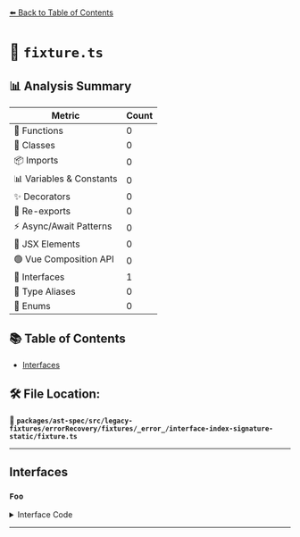 [⬅️ Back to Table of Contents](../../../../../../../../index.md)

# 📄 `fixture.ts`

## 📊 Analysis Summary

| Metric | Count |
|--------|-------|
| 🔧 Functions | 0 |
| 🧱 Classes | 0 |
| 📦 Imports | 0 |
| 📊 Variables & Constants | 0 |
| ✨ Decorators | 0 |
| 🔄 Re-exports | 0 |
| ⚡ Async/Await Patterns | 0 |
| 💠 JSX Elements | 0 |
| 🟢 Vue Composition API | 0 |
| 📐 Interfaces | 1 |
| 📑 Type Aliases | 0 |
| 🎯 Enums | 0 |

## 📚 Table of Contents

- [Interfaces](#interfaces)

## 🛠️ File Location:
📂 **`packages/ast-spec/src/legacy-fixtures/errorRecovery/fixtures/_error_/interface-index-signature-static/fixture.ts`**


---

## Interfaces

### `Foo`

<details><summary>Interface Code</summary>

```ts
interface Foo {
  static [baz: string]: string;
}
```
</details>


---